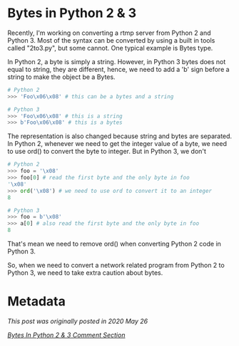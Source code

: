# Bytes in Python 2 & 3
Recently, I'm working on converting a rtmp server from Python 2 and Python 3. Most of the syntax can be converted by using a built in tools called "2to3.py", but some cannot. One typical example is Bytes type.

In Python 2, a byte is simply a string. However, in Python 3 bytes does not equal to string, they are different, hence, we need to add a 'b' sign before a string to make the object be a Bytes.
```Python
# Python 2
>>> 'Foo\x06\x08' # this can be a bytes and a string

# Python 3
>>> 'Foo\x06\x08' # this is a string
>>> b'Foo\x06\x08' # this is a bytes
```
The representation is also changed because string and bytes are separated. In Python 2, whenever we need to get the integer value of a byte, we need to use ord() to convert the byte to integer. But in Python 3, we don't

```Python
# Python 2
>>> foo = '\x08'
>>> foo[0] # read the first byte and the only byte in foo
'\x08'
>>> ord('\x08') # we need to use ord to convert it to an integer
8

# Python 3
>>> foo = b'\x08'
>>> a[0] # also read the first byte and the only byte in foo
8
```
That's mean we need to remove ord() when converting Python 2 code in Python 3.

So, when we need to convert a network related program from Python 2 to Python 3, we need to take extra caution about bytes.

# Metadata
*This post was originally posted in 2020 May 26*

*[Bytes In Python 2 & 3 Comment Section](https://github.com/KnugiHK/KnugiHK/discussions/3)*
